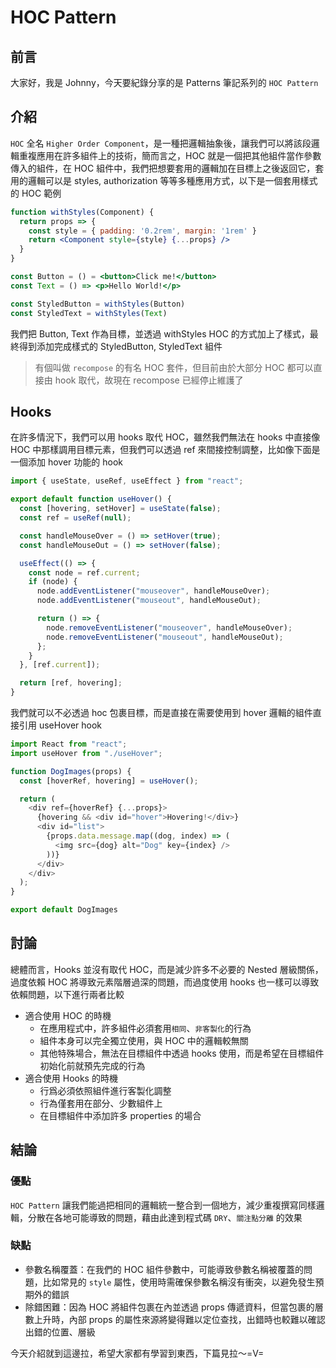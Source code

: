 # HOC Pattern

<SocialBlock hashtags="design,pattern,hoc,higher-order-component" />


## 前言
大家好，我是 Johnny，今天要紀錄分享的是 Patterns 筆記系列的 `HOC Pattern`


## 介紹
`HOC` 全名 `Higher Order Component`，是一種把邏輯抽象後，讓我們可以將該段邏輯重複應用在許多組件上的技術，簡而言之，HOC 就是一個把其他組件當作參數傳入的組件，在 HOC 組件中，我們把想要套用的邏輯加在目標上之後返回它，套用的邏輯可以是 styles, authorization 等等多種應用方式，以下是一個套用樣式的 HOC 範例

```jsx
function withStyles(Component) {
  return props => {
    const style = { padding: '0.2rem', margin: '1rem' }
    return <Component style={style} {...props} />
  }
}

const Button = () = <button>Click me!</button>
const Text = () => <p>Hello World!</p>

const StyledButton = withStyles(Button)
const StyledText = withStyles(Text)
```

我們把 Button, Text 作為目標，並透過 withStyles HOC 的方式加上了樣式，最終得到添加完成樣式的 StyledButton, StyledText 組件

> 有個叫做 `recompose` 的有名 HOC 套件，但目前由於大部分 HOC 都可以直接由 hook 取代，故現在 recompose 已經停止維護了


## Hooks
在許多情況下，我們可以用 hooks 取代 HOC，雖然我們無法在 hooks 中直接像 HOC 中那樣調用目標元素，但我們可以透過 ref 來間接控制調整，比如像下面是一個添加 hover 功能的 hook

```js
import { useState, useRef, useEffect } from "react";

export default function useHover() {
  const [hovering, setHover] = useState(false);
  const ref = useRef(null);

  const handleMouseOver = () => setHover(true);
  const handleMouseOut = () => setHover(false);

  useEffect(() => {
    const node = ref.current;
    if (node) {
      node.addEventListener("mouseover", handleMouseOver);
      node.addEventListener("mouseout", handleMouseOut);

      return () => {
        node.removeEventListener("mouseover", handleMouseOver);
        node.removeEventListener("mouseout", handleMouseOut);
      };
    }
  }, [ref.current]);

  return [ref, hovering];
}
```

我們就可以不必透過 hoc 包裹目標，而是直接在需要使用到 hover 邏輯的組件直接引用 useHover hook

```js
import React from "react";
import useHover from "./useHover";

function DogImages(props) {
  const [hoverRef, hovering] = useHover();

  return (
    <div ref={hoverRef} {...props}>
      {hovering && <div id="hover">Hovering!</div>}
      <div id="list">
        {props.data.message.map((dog, index) => (
          <img src={dog} alt="Dog" key={index} />
        ))}
      </div>
    </div>
  );
}

export default DogImages
```


## 討論
總體而言，Hooks 並沒有取代 HOC，而是減少許多不必要的 Nested 層級關係，過度依賴 HOC 將導致元素階層過深的問題，而過度使用 hooks 也一樣可以導致依賴問題，以下進行兩者比較

- 適合使用 HOC 的時機
  - 在應用程式中，許多組件必須套用`相同`、`非客製化`的行為
  - 組件本身可以完全獨立使用，與 HOC 中的邏輯較無關
  - 其他特殊場合，無法在目標組件中透過 hooks 使用，而是希望在目標組件初始化前就預先完成的行為
- 適合使用 Hooks 的時機
  - 行爲必須依照組件進行客製化調整
  - 行為僅套用在部分、少數組件上
  - 在目標組件中添加許多 properties 的場合


<SocialBlock hashtags="design,pattern,hoc,higher-order-component" />

## 結論

### 優點
`HOC Pattern` 讓我們能過把相同的邏輯統一整合到一個地方，減少重複撰寫同樣邏輯，分散在各地可能導致的問題，藉由此達到程式碼 `DRY`、`關注點分離` 的效果

### 缺點
- 參數名稱覆蓋：在我們的 HOC 組件參數中，可能導致參數名稱被覆蓋的問題，比如常見的 `style` 屬性，使用時需確保參數名稱沒有衝突，以避免發生預期外的錯誤
- 除錯困難：因為 HOC 將組件包裹在內並透過 props 傳遞資料，但當包裹的層數上升時，內部 props 的屬性來源將變得難以定位查找，出錯時也較難以確認出錯的位置、層級

今天介紹就到這邊拉，希望大家都有學習到東西，下篇見拉～=V=

